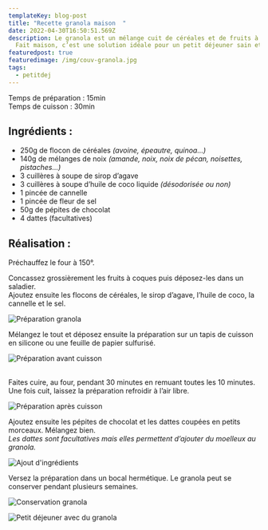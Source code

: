 ```yaml
---
templateKey: blog-post
title: "Recette granola maison  "
date: 2022-04-30T16:50:51.569Z
description: Le granola est un mélange cuit de céréales et de fruits à coque.
  Fait maison, c’est une solution idéale pour un petit déjeuner sain et rapide.
featuredpost: true
featuredimage: /img/couv-granola.jpg
tags:
  - petitdej
---
```

Temps de préparation : 15min\
Temps de cuisson : 30min

## Ingrédients :

* 250g de flocon de céréales *(avoine, épeautre, quinoa…)*
* 140g de mélanges de noix *(amande, noix, noix de pécan, noisettes, pistaches…)*
* 3 cuillères à soupe de sirop d’agave
* 3 cuillères à soupe d’huile de coco liquide *(désodorisée ou non)*
* 1 pincée de cannelle
* 1 pincée de fleur de sel
* 50g de pépites de chocolat
* 4 dattes (facultatives)

## Réalisation :

Préchauffez le four à 150°.

Concassez grossièrement les fruits à coques puis déposez-les dans un saladier.\
Ajoutez ensuite les flocons de céréales, le sirop d’agave, l’huile de coco, la cannelle et le sel. 

![Préparation granola ](/img/melange-flocon-cereale.jpg "Préparation granola avec floçon de céréales et fruits à coque concassé")

Mélangez le tout et déposez ensuite la préparation sur un tapis de cuisson en silicone ou une feuille de papier sulfurisé.

![Préparation avant cuisson ](/img/prepa-granola-avant-cuisson.jpg "Préparation sur une plaque en silicone avant cuisson ")

\
Faites cuire, au four, pendant 30 minutes en remuant toutes les 10 minutes.\
Une fois cuit, laissez la préparation refroidir à l’air libre.

![Préparation après cuisson ](/img/prepa-granola-apres-cuisson.jpg "Préparation granola cuit et dorée après cuisson ")

Ajoutez ensuite les pépites de chocolat et les dattes coupées en petits morceaux. Mélangez bien.\
*Les dattes sont facultatives mais elles permettent d’ajouter du moelleux au granola.*

![Ajout d'ingrédients ](/img/granola-avec-pepite.jpg "Ajout des pépites et dattes au granola refroidit ")

Versez la préparation dans un bocal hermétique. Le granola peut se conserver pendant plusieurs semaines.

![Conservation granola](/img/couv-granola-2.jpg "Granola dans un bocal hermétique ")

![Petit déjeuner avec du granola ](/img/bol-granola.jpg "Bol avec du yaourt, du granola et des fruits ")